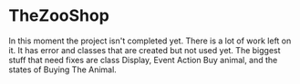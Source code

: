 # TheZooShop
In this moment the project isn't completed yet. There is a lot of work left on it.
It has error and classes that are created but not used yet.
The biggest stuff that need fixes are class Display, Event Action Buy animal, and the states of Buying The Animal.
